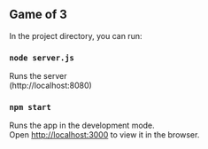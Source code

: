 ## Game of 3

In the project directory, you can run:

### `node server.js`
Runs the server<br>
(http://localhost:8080)

### `npm start`

Runs the app in the development mode.<br>
Open [http://localhost:3000](http://localhost:3000) to view it in the browser.
